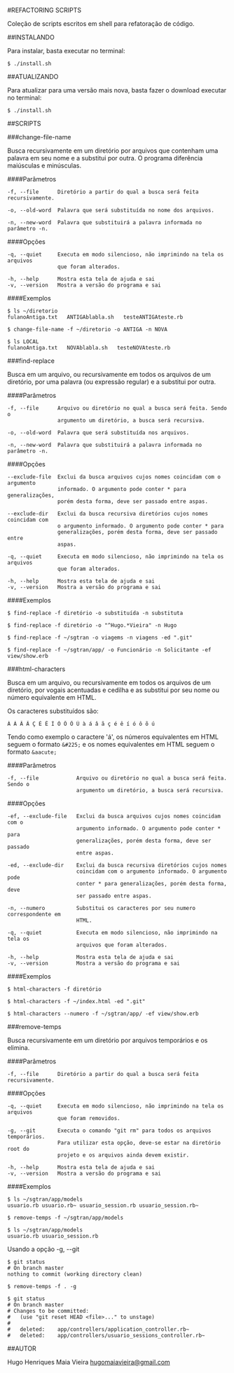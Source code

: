 #REFACTORING SCRIPTS

  Coleção de scripts escritos em shell para refatoração de código.


##INSTALANDO

Para instalar, basta executar no terminal:

    $ ./install.sh


##ATUALIZANDO

Para atualizar para uma versão mais nova, basta fazer o download executar no
terminal:

    $ ./install.sh


##SCRIPTS

###change-file-name

Busca recursivamente em um diretório por arquivos que contenham uma palavra em
seu nome e a substitui por outra. O programa diferência maiúsculas e minúsculas.

####Parâmetros

    -f, --file      Diretório a partir do qual a busca será feita recursivamente.

    -o, --old-word  Palavra que será substituída no nome dos arquivos.

    -n, --new-word  Palavra que substituirá a palavra informada no parâmetro -n.


####Opções

    -q, --quiet     Executa em modo silencioso, não imprimindo na tela os arquivos
                    que foram alterados.

    -h, --help      Mostra esta tela de ajuda e sai
    -v, --version   Mostra a versão do programa e sai

####Exemplos

    $ ls ~/diretorio
    fulanoAntiga.txt   ANTIGAblabla.sh   testeANTIGAteste.rb

    $ change-file-name -f ~/diretorio -o ANTIGA -n NOVA

    $ ls LOCAL
    fulanoAntiga.txt   NOVAblabla.sh   testeNOVAteste.rb


###find-replace

Busca em um arquivo, ou recursivamente em todos os arquivos de um diretório, por
uma palavra (ou expressão regular) e a substitui por outra.

####Parâmetros

    -f, --file      Arquivo ou diretório no qual a busca será feita. Sendo o
                    argumento um diretório, a busca será recursiva.

    -o, --old-word  Palavra que será substituída nos arquivos.

    -n, --new-word  Palavra que substituirá a palavra informada no parâmetro -n.

####Opções

    --exclude-file  Exclui da busca arquivos cujos nomes coincidam com o argumento
                    informado. O argumento pode conter * para generalizações,
                    porém desta forma, deve ser passado entre aspas.

    --exclude-dir   Exclui da busca recursiva diretórios cujos nomes coincidam com
                    o argumento informado. O argumento pode conter * para
                    generalizações, porém desta forma, deve ser passado entre
                    aspas.

    -q, --quiet     Executa em modo silencioso, não imprimindo na tela os arquivos
                    que foram alterados.

    -h, --help      Mostra esta tela de ajuda e sai
    -v, --version   Mostra a versão do programa e sai

####Exemplos

    $ find-replace -f diretório -o substituída -n substituta

    $ find-replace -f diretório -o "^Hugo.*Vieira" -n Hugo

    $ find-replace -f ~/sgtran -o viagems -n viagens -ed ".git"

    $ find-replace -f ~/sgtran/app/ -o Funcionário -n Solicitante -ef view/show.erb


###html-characters

Busca em um arquivo, ou recursivamente em todos os arquivos de um diretório, por
vogais acentuadas e cedilha e as substitui por seu nome ou número equivalente
em HTML.

Os caracteres substituídos são:

    À Á Â Ã Ç É Ê Í Ó Ô Õ Ú à á â ã ç é ê í ó ô õ ú

Tendo como exemplo o caractere 'á', os números equivalentes em HTML seguem o
formato `&#225;` e os nomes equivalentes em HTML seguem o formato `&aacute;`


####Parâmetros

    -f, --file            Arquivo ou diretório no qual a busca será feita. Sendo o
                          argumento um diretório, a busca será recursiva.


####Opções

    -ef, --exclude-file   Exclui da busca arquivos cujos nomes coincidam com o
                          argumento informado. O argumento pode conter * para
                          generalizações, porém desta forma, deve ser passado
                          entre aspas.

    -ed, --exclude-dir    Exclui da busca recursiva diretórios cujos nomes
                          coincidam com o argumento informado. O argumento pode
                          conter * para generalizações, porém desta forma, deve
                          ser passado entre aspas.

    -n, --numero          Substitui os caracteres por seu numero correspondente em
                          HTML.

    -q, --quiet           Executa em modo silencioso, não imprimindo na tela os
                          arquivos que foram alterados.

    -h, --help            Mostra esta tela de ajuda e sai
    -v, --version         Mostra a versão do programa e sai


####Exemplos

    $ html-characters -f diretório

    $ html-characters -f ~/index.html -ed ".git"

    $ html-characters --numero -f ~/sgtran/app/ -ef view/show.erb


###remove-temps

Busca recursivamente em um diretório por arquivos temporários e os elimina.

####Parâmetros

    -f, --file      Diretório a partir do qual a busca será feita recursivamente.


####Opções

    -q, --quiet     Executa em modo silencioso, não imprimindo na tela os arquivos
                    que foram removidos.

    -g, --git       Executa o comando "git rm" para todos os arquivos temporários.
                    Para utilizar esta opção, deve-se estar na diretório root do
                    projeto e os arquivos ainda devem existir.

    -h, --help      Mostra esta tela de ajuda e sai
    -v, --version   Mostra a versão do programa e sai


####Exemplos


    $ ls ~/sgtran/app/models
    usuario.rb usuario.rb~ usuario_session.rb usuario_session.rb~

    $ remove-temps -f ~/sgtran/app/models

    $ ls ~/sgtran/app/models
    usuario.rb usuario_session.rb

Usando a opção -g, --git

    $ git status
    # On branch master
    nothing to commit (working directory clean)

    $ remove-temps -f . -g

    $ git status
    # On branch master
    # Changes to be committed:
    #   (use "git reset HEAD <file>..." to unstage)
    #
    #	deleted:    app/controllers/application_controller.rb~
    #	deleted:    app/controllers/usuario_sessions_controller.rb~


##AUTOR

 Hugo Henriques Maia Vieira <hugomaiavieira@gmail.com>

